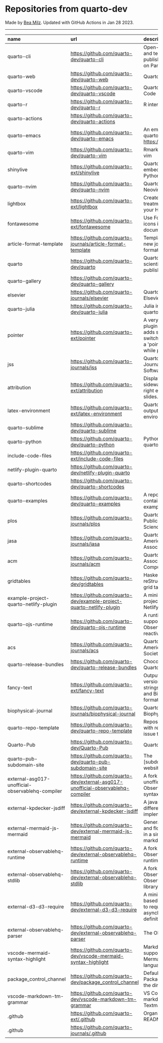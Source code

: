 # Repositories from quarto-dev
Made by [Bea Milz](https://twitter.com/beamilz).
Updated with GitHub Actions in Jan 28 2023.
<hr> 

|name                                             |url                                                                            |description                                                                                                                       | stars| forks| open_issues|
|:------------------------------------------------|:------------------------------------------------------------------------------|:---------------------------------------------------------------------------------------------------------------------------------|-----:|-----:|-----------:|
|quarto-cli                                       |https://github.com/quarto-dev/quarto-cli                                       |Open-source scientific and technical publishing system built on Pandoc.                                                           |  1816|   146|         610|
|quarto-web                                       |https://github.com/quarto-dev/quarto-web                                       |Quarto website                                                                                                                    |   126|   311|          18|
|quarto-vscode                                    |https://github.com/quarto-dev/quarto-vscode                                    |Quarto extension for VS Code                                                                                                      |   108|    11|           0|
|quarto-r                                         |https://github.com/quarto-dev/quarto-r                                         |R interface to quarto-cli                                                                                                         |    93|    11|          21|
|quarto-actions                                   |https://github.com/quarto-dev/quarto-actions                                   |                                                                                                                                  |    90|    23|          21|
|quarto-emacs                                     |https://github.com/quarto-dev/quarto-emacs                                     |An emacs mode for quarto: https://quarto.org                                                                                      |    68|     9|           4|
|quarto-vim                                       |https://github.com/quarto-dev/quarto-vim                                       |Rmarkdown support for vim                                                                                                         |    48|    11|           7|
|shinylive                                        |https://github.com/quarto-ext/shinylive                                        |Quarto extension to embed Shinylive for Python applications                                                                       |    47|     1|           4|
|quarto-nvim                                      |https://github.com/quarto-dev/quarto-nvim                                      |Quarto mode for Neovim                                                                                                            |    46|     1|           3|
|lightbox                                         |https://github.com/quarto-ext/lightbox                                         |Create lightbox treatments for images in your HTML documents.                                                                     |    39|     2|           6|
|fontawesome                                      |https://github.com/quarto-ext/fontawesome                                      |Use Font Awesome icons in HTML and PDF documents.                                                                                 |    37|     6|           3|
|article-format-template                          |https://github.com/quarto-journals/article-format-template                     |Template for creating a new journal article format for Quarto                                                                     |    31|     4|           7|
|quarto                                           |https://github.com/quarto-dev/quarto                                           |Quarto open-source scientific and technical publishing system                                                                     |    26|     2|          58|
|quarto-gallery                                   |https://github.com/quarto-dev/quarto-gallery                                   |                                                                                                                                  |    18|    15|           0|
|elsevier                                         |https://github.com/quarto-journals/elsevier                                    |Quarto template for Elsevier Journals                                                                                             |    17|     6|           3|
|quarto-julia                                     |https://github.com/quarto-dev/quarto-julia                                     |Julia interface to quarto-cli                                                                                                     |    12|     0|           6|
|pointer                                          |https://github.com/quarto-ext/pointer                                          |A very simple RevealJS plugin extension that adds support for switching the cursor to a 'pointer' style element while presenting. |    12|     4|           0|
|jss                                              |https://github.com/quarto-journals/jss                                         |Quarto template for the Journal of Statistical Software                                                                           |    12|     2|           3|
|attribution                                      |https://github.com/quarto-ext/attribution                                      |Display attribution text sideways along the right edge of Revealjs slides.                                                        |    10|     0|           1|
|latex-environment                                |https://github.com/quarto-ext/latex-environment                                |Quarto extension to output custom LaTeX environments.                                                                             |    10|     4|           1|
|quarto-sublime                                   |https://github.com/quarto-dev/quarto-sublime                                   |                                                                                                                                  |     9|     1|           1|
|quarto-python                                    |https://github.com/quarto-dev/quarto-python                                    |Python interface to quarto-cli                                                                                                    |     9|     0|           0|
|include-code-files                               |https://github.com/quarto-ext/include-code-files                               |                                                                                                                                  |     9|     1|           2|
|netlify-plugin-quarto                            |https://github.com/quarto-dev/netlify-plugin-quarto                            |                                                                                                                                  |     8|     1|           4|
|quarto-shortcodes                                |https://github.com/quarto-dev/quarto-shortcodes                                |                                                                                                                                  |     8|     2|           2|
|quarto-examples                                  |https://github.com/quarto-dev/quarto-examples                                  |A repository of self-contained quarto examples                                                                                    |     6|     0|           1|
|plos                                             |https://github.com/quarto-journals/plos                                        |Quarto template for Public Library of Science                                                                                     |     6|     1|          10|
|jasa                                             |https://github.com/quarto-journals/jasa                                        |Quarto template for the American Statistical Association Journals                                                                 |     5|     3|           0|
|acm                                              |https://github.com/quarto-journals/acm                                         |Quarto template for the Association of Computing Machinery                                                                        |     3|     5|           7|
|gridtables                                       |https://github.com/quarto-dev/gridtables                                       |Haskell parser for reStructuredText-style grid tables.                                                                            |     2|     0|           4|
|example-project-quarto-netlify-plugin            |https://github.com/quarto-dev/example-project-quarto-netlify-plugin            |A minimal Quarto project using Quarto's Netlify plugin                                                                            |     2|     0|           0|
|quarto-ojs-runtime                               |https://github.com/quarto-dev/quarto-ojs-runtime                               |A runtime for quarto's support of ObservableHQ's reactive Javascript                                                              |     2|     1|           2|
|acs                                              |https://github.com/quarto-journals/acs                                         |Quarto template for the American Chemical Society                                                                                 |     2|     0|           0|
|quarto-release-bundles                           |https://github.com/quarto-dev/quarto-release-bundles                           |Chocolatey package for Quarto                                                                                                     |     1|     0|           1|
|fancy-text                                       |https://github.com/quarto-ext/fancy-text                                       |Output nicely formatted versions of fancy strings such as LaTeX and BibTeX in multiple formats.                                   |     1|     1|           0|
|biophysical-journal                              |https://github.com/quarto-journals/biophysical-journal                         |Quarto template for Biophysical journal                                                                                           |     1|     1|           0|
|quarto-repo-template                             |https://github.com/quarto-dev/quarto-repo-template                             |Repository template with readme styling, issue templates, etc                                                                     |     0|     0|           0|
|Quarto-Pub                                       |https://github.com/quarto-dev/Quarto-Pub                                       |Quarto Pub                                                                                                                        |     0|     0|           2|
|quarto-pub-subdomain-site                        |https://github.com/quarto-dev/quarto-pub-subdomain-site                        |The [subdomain].quarto.pub website                                                                                                |     0|     0|           0|
|external-asg017-unofficial-observablehq-compiler |https://github.com/quarto-dev/external-asg017-unofficial-observablehq-compiler |A fork of @asg017's unofficial compiler for Observable notebook syntax                                                            |     0|     0|           0|
|external-kpdecker-jsdiff                         |https://github.com/quarto-dev/external-kpdecker-jsdiff                         |A javascript text differencing implementation.                                                                                    |     0|     0|           0|
|external-mermaid-js-mermaid                      |https://github.com/quarto-dev/external-mermaid-js-mermaid                      |Generation of diagram and flowchart from text in a similar manner as markdown                                                     |     0|     0|           0|
|external-observablehq-runtime                    |https://github.com/quarto-dev/external-observablehq-runtime                    |A fork of the Observable dataflow runtime.                                                                                        |     0|     0|           0|
|external-observablehq-stdlib                     |https://github.com/quarto-dev/external-observablehq-stdlib                     |A fork of ObservableHQ's Observable standard library.                                                                             |     0|     0|           0|
|external-d3-d3-require                           |https://github.com/quarto-dev/external-d3-d3-require                           |A minimal, promise-based implementation to require asynchronous module definitions.                                               |     0|     0|           0|
|external-observablehq-parser                     |https://github.com/quarto-dev/external-observablehq-parser                     |The Observable parser.                                                                                                            |     0|     0|           0|
|vscode-mermaid-syntax-highlight                  |https://github.com/quarto-dev/vscode-mermaid-syntax-highlight                  |Markdown syntax support for the Mermaid charting language                                                                         |     0|     0|           0|
|package_control_channel                          |https://github.com/quarto-dev/package_control_channel                          |Default channel file for Package Control. Follow the directions at:                                                               |     0|     0|           0|
|vscode-markdown-tm-grammar                       |https://github.com/quarto-dev/vscode-markdown-tm-grammar                       |VS Code built-in markdown extension's Textmate grammar                                                                            |     0|     0|           0|
|.github                                          |https://github.com/quarto-ext/.github                                          |Organization profile README source                                                                                                |     0|     0|           0|
|.github                                          |https://github.com/quarto-journals/.github                                     |                                                                                                                                  |     0|     2|           1|
